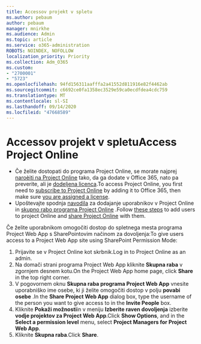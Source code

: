 ```yaml
---
title: Accessov projekt v spletu
ms.author: pebaum
author: pebaum
manager: mnirkhe
ms.audience: Admin
ms.topic: article
ms.service: o365-administration
ROBOTS: NOINDEX, NOFOLLOW
localization_priority: Priority
ms.collection: Adm_O365
ms.custom:
- "2700001"
- "5723"
ms.openlocfilehash: 94fd156311aafffa2a41552d811916e82f4462ab
ms.sourcegitcommit: c6692ce0fa1358ec3529e59ca0ecdfdea4cdc759
ms.translationtype: MT
ms.contentlocale: sl-SI
ms.lasthandoff: 09/14/2020
ms.locfileid: "47668589"
---
```

# <a name="access-project-online"></a><span data-ttu-id="46347-102">Accessov projekt v spletu</span><span class="sxs-lookup"><span data-stu-id="46347-102">Access Project Online</span></span>

- <span data-ttu-id="46347-103">Če želite dostopati do programa Project Online, se morate najprej [naroèiti na Project Online](https://docs.microsoft.com/ProjectOnline/get-started-with-project-online) tako, da ga dodate v Office 365, nato pa preverite, ali je [dodeljena licenca](https://docs.microsoft.com/ProjectOnline/step-1-sign-up-for-project-online#next-make-sure-you-can-get-in).</span><span class="sxs-lookup"><span data-stu-id="46347-103">To access Project Online, you first need to [subscribe to Project Online](https://docs.microsoft.com/ProjectOnline/get-started-with-project-online) by adding it to Office 365, then make sure [you are assigned a license](https://docs.microsoft.com/ProjectOnline/step-1-sign-up-for-project-online#next-make-sure-you-can-get-in).</span></span>
- <span data-ttu-id="46347-104">Upoštevajte spodnja [navodila](https://docs.microsoft.com/ProjectOnline/step-2-add-people-to-project-online) za dodajanje uporabnikov v Project Online in [skupno rabo programa Project Online](https://docs.microsoft.com/ProjectOnline/step-2-add-people-to-project-online#4-finally-share-project-online-with-the-people-you-added) .</span><span class="sxs-lookup"><span data-stu-id="46347-104">Follow [these steps](https://docs.microsoft.com/ProjectOnline/step-2-add-people-to-project-online) to add users to project Online and [share Project Online](https://docs.microsoft.com/ProjectOnline/step-2-add-people-to-project-online#4-finally-share-project-online-with-the-people-you-added) with them.</span></span>

<span data-ttu-id="46347-105">Če želite uporabnikom omogočiti dostop do spletnega mesta programa Project Web App s SharePointovim načinom za dovoljenja:</span><span class="sxs-lookup"><span data-stu-id="46347-105">To give users access to a Project Web App site using SharePoint Permission Mode:</span></span>

1. <span data-ttu-id="46347-106">Prijavite se v Project Online kot skrbnik.</span><span class="sxs-lookup"><span data-stu-id="46347-106">Log in to Project Online as an admin.</span></span>
2. <span data-ttu-id="46347-107">Na domači strani programa Project Web App kliknite **Skupna raba** v zgornjem desnem kotu.</span><span class="sxs-lookup"><span data-stu-id="46347-107">On the Project Web App home page, click **Share** in the top right corner.</span></span>
3. <span data-ttu-id="46347-108">V pogovornem oknu **Skupna raba programa Project Web App** vnesite uporabniško ime osebe, ki ji želite omogočiti dostop v polju **povabi osebe** .</span><span class="sxs-lookup"><span data-stu-id="46347-108">In the **Share Project Web App** dialog box, type the username of the person you want to give access to in the **Invite People** box.</span></span>
4. <span data-ttu-id="46347-109">Kliknite **Pokaži možnosti**in v meniju **Izberite raven dovoljenja** izberite **vodje projektov za Project Web App**.</span><span class="sxs-lookup"><span data-stu-id="46347-109">Click **Show Options**, and in the **Select a permission level** menu, select **Project Managers for Project Web App**.</span></span>
5. <span data-ttu-id="46347-110">Kliknite **Skupna raba**.</span><span class="sxs-lookup"><span data-stu-id="46347-110">Click **Share**.</span></span>
